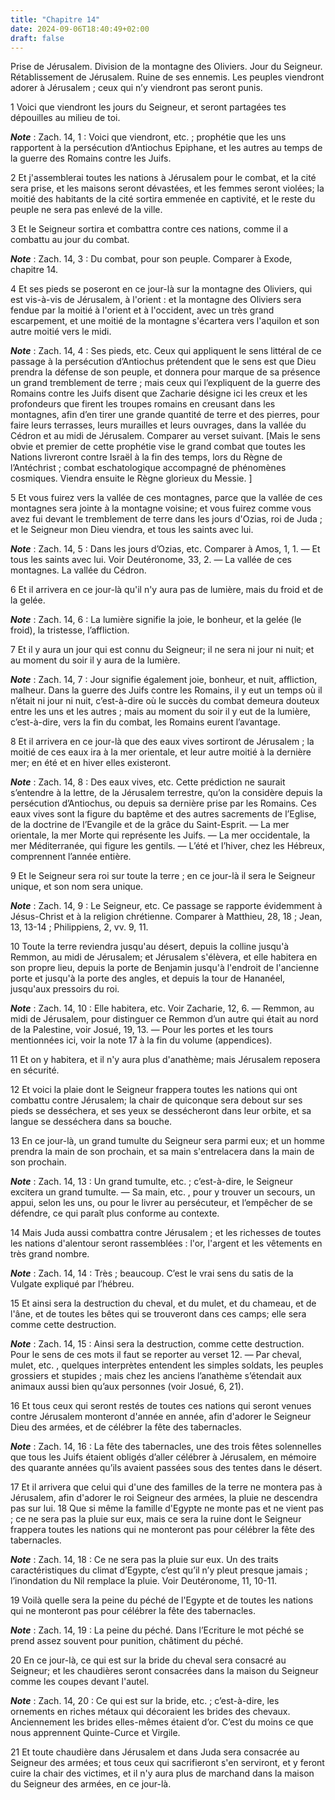 ```yaml
---
title: "Chapitre 14"
date: 2024-09-06T18:40:49+02:00
draft: false
---
```



Prise de Jérusalem.
Division de la montagne des Oliviers.
Jour du Seigneur.
Rétablissement de Jérusalem.
Ruine de ses ennemis.
Les peuples viendront adorer à Jérusalem ; ceux qui n’y viendront pas seront punis.


1 Voici que viendront les jours du Seigneur, et seront partagées tes dépouilles au milieu de toi.

***Note*** :  Zach. 14, 1 : Voici que viendront, etc. ; prophétie que les uns rapportent à la persécution d’Antiochus Epiphane, et les autres au temps de la guerre des Romains contre les Juifs.

2 Et j'assemblerai toutes les nations à Jérusalem pour le combat, et la cité sera prise, et les maisons seront dévastées, et les femmes seront violées; la moitié des habitants de la cité sortira emmenée en captivité, et le reste du peuple ne sera pas enlevé de la ville.


3 Et le Seigneur sortira et combattra contre ces nations, comme il a combattu au jour du combat.

***Note*** :  Zach. 14, 3 : Du combat, pour son peuple. Comparer à Exode, chapitre 14.

4 Et ses pieds se poseront en ce jour-là sur la montagne des Oliviers, qui est vis-à-vis de Jérusalem, à l'orient : et la montagne des Oliviers sera fendue par la moitié à l'orient et à l'occident, avec un très grand escarpement, et une moitié de la montagne s'écartera vers l'aquilon et son autre moitié vers le midi.

***Note*** :  Zach. 14, 4 : Ses pieds, etc. Ceux qui appliquent le sens littéral de ce passage à la persécution d’Antiochus prétendent que le sens est que Dieu prendra la défense de son peuple, et donnera pour marque de sa présence un grand tremblement de terre ; mais ceux qui l’expliquent de la guerre des Romains contre les Juifs disent que Zacharie désigne ici les creux et les profondeurs que firent les troupes romains en creusant dans les montagnes, afin d’en tirer une grande quantité de terre et des pierres, pour faire leurs terrasses, leurs murailles et leurs ouvrages, dans la vallée du Cédron et au midi de Jérusalem. Comparer au verset suivant. [Mais le sens obvie et premier de cette prophétie vise le grand combat que toutes les Nations livreront contre Israël à la fin des temps, lors du Règne de l’Antéchrist ; combat eschatologique accompagné de phénomènes cosmiques. Viendra ensuite le Règne glorieux du Messie. ]

5 Et vous fuirez vers la vallée de ces montagnes, parce que la vallée de ces montagnes sera jointe à la montagne voisine; et vous fuirez comme vous avez fui devant le tremblement de terre dans les jours d'Ozias, roi de Juda ; et le Seigneur mon Dieu viendra, et tous les saints avec lui.

***Note*** :  Zach. 14, 5 : Dans les jours d’Ozias, etc. Comparer à Amos, 1, 1. ― Et tous les saints avec lui. Voir Deutéronome, 33, 2. ― La vallée de ces montagnes. La vallée du Cédron.


6 Et il arrivera en ce jour-là qu'il n'y aura pas de lumière, mais du froid et de la gelée.

***Note*** :  Zach. 14, 6 : La lumière signifie la joie, le bonheur, et la gelée (le froid), la tristesse, l’affliction.

7 Et il y aura un jour qui est connu du Seigneur; il ne sera ni jour ni nuit; et au moment du soir il y aura de la lumière.

***Note*** :  Zach. 14, 7 : Jour signifie également joie, bonheur, et nuit, affliction, malheur. Dans la guerre des Juifs contre les Romains, il y eut un temps où il n’était ni jour ni nuit, c’est-à-dire où le succès du combat demeura douteux entre les uns et les autres ; mais au moment du soir il y eut de la lumière, c’est-à-dire, vers la fin du combat, les Romains eurent l’avantage.


8 Et il arrivera en ce jour-là que des eaux vives sortiront de Jérusalem ; la moitié de ces eaux ira à la mer orientale, et leur autre moitié à la dernière mer; en été et en hiver elles existeront.

***Note*** :  Zach. 14, 8 : Des eaux vives, etc. Cette prédiction ne saurait s’entendre à la lettre, de la Jérusalem terrestre, qu’on la considère depuis la persécution d’Antiochus, ou depuis sa dernière prise par les Romains. Ces eaux vives sont la figure du baptême et des autres sacrements de l’Eglise, de la doctrine de l’Evangile et de la grâce du Saint-Esprit. ― La mer orientale, la mer Morte qui représente les Juifs. ― La mer occidentale, la mer Méditerranée, qui figure les gentils. ― L’été et l’hiver, chez les Hébreux, comprennent l’année entière.

9 Et le Seigneur sera roi sur toute la terre ; en ce jour-là il sera le Seigneur unique, et son nom sera unique.

***Note*** :  Zach. 14, 9 : Le Seigneur, etc. Ce passage se rapporte évidemment à Jésus-Christ et à la religion chrétienne. Comparer à Matthieu, 28, 18 ; Jean, 13, 13-14 ; Philippiens, 2, vv. 9, 11.

10 Toute la terre reviendra jusqu'au désert, depuis la colline jusqu'à Remmon, au midi de Jérusalem; et Jérusalem s'élèvera, et elle habitera en son propre lieu, depuis la porte de Benjamin jusqu'à l'endroit de l'ancienne porte et jusqu'à la porte des angles, et depuis la tour de Hananéel, jusqu'aux pressoirs du roi.

***Note*** :  Zach. 14, 10 : Elle habitera, etc. Voir Zacharie, 12, 6. ― Remmon, au midi de Jérusalem, pour distinguer ce Remmon d’un autre qui était au nord de la Palestine, voir Josué, 19, 13. ― Pour les portes et les tours mentionnées ici, voir la note 17 à la fin du volume (appendices).


11 Et on y habitera, et il n'y aura plus d'anathème; mais Jérusalem reposera en sécurité.


12 Et voici la plaie dont le Seigneur frappera toutes les nations qui ont combattu contre Jérusalem; la chair de quiconque sera debout sur ses pieds se desséchera, et ses yeux se dessécheront dans leur orbite, et sa langue se desséchera dans sa bouche.


13 En ce jour-là, un grand tumulte du Seigneur sera parmi eux; et un homme prendra la main de son prochain, et sa main s'entrelacera dans la main de son prochain.

***Note*** :  Zach. 14, 13 : Un grand tumulte, etc. ; c’est-à-dire, le Seigneur excitera un grand tumulte. ― Sa main, etc. , pour y trouver un secours, un appui, selon les uns, ou pour le livrer au persécuteur, et l’empêcher de se défendre, ce qui paraît plus conforme au contexte.

14 Mais Juda aussi combattra contre Jérusalem ; et les richesses de toutes les nations d'alentour seront rassemblées : l'or, l'argent et les vêtements en très grand nombre.

***Note*** :  Zach. 14, 14 : Très ; beaucoup. C’est le vrai sens du satis de la Vulgate expliqué par l’hébreu.


15 Et ainsi sera la destruction du cheval, et du mulet, et du chameau, et de l'âne, et de toutes les bêtes qui se trouveront dans ces camps; elle sera comme cette destruction.

***Note*** :  Zach. 14, 15 : Ainsi sera la destruction, comme cette destruction. Pour le sens de ces mots il faut se reporter au verset 12. ― Par cheval, mulet, etc. , quelques interprètes entendent les simples soldats, les peuples grossiers et stupides ; mais chez les anciens l’anathème s’étendait aux animaux aussi bien qu’aux personnes (voir Josué, 6, 21).


16 Et tous ceux qui seront restés de toutes ces nations qui seront venues contre Jérusalem monteront d'année en année, afin d'adorer le Seigneur Dieu des armées, et de célébrer la fête des tabernacles.

***Note*** :  Zach. 14, 16 : La fête des tabernacles, une des trois fêtes solennelles que tous les Juifs étaient obligés d’aller célébrer à Jérusalem, en mémoire des quarante années qu’ils avaient passées sous des tentes dans le désert.

17 Et il arrivera que celui qui d'une des familles de la terre ne montera pas à Jérusalem, afin d'adorer le roi Seigneur des armées, la pluie ne descendra pas sur lui. 18 Que si même la famille d'Egypte ne monte pas et ne vient pas ; ce ne sera pas la pluie sur eux, mais ce sera la ruine dont le Seigneur frappera toutes les nations qui ne monteront pas pour célébrer la fête des tabernacles.

***Note*** :  Zach. 14, 18 : Ce ne sera pas la pluie sur eux. Un des traits caractéristiques du climat d’Egypte, c’est qu’il n’y pleut presque jamais ; l’inondation du Nil remplace la pluie. Voir Deutéronome, 11, 10-11.

19 Voilà quelle sera la peine du péché de l'Egypte et de toutes les nations qui ne monteront pas pour célébrer la fête des tabernacles.

***Note*** :  Zach. 14, 19 : La peine du péché. Dans l’Ecriture le mot péché se prend assez souvent pour punition, châtiment du péché.


20 En ce jour-là, ce qui est sur la bride du cheval sera consacré au Seigneur; et les chaudières seront consacrées dans la maison du Seigneur comme les coupes devant l'autel.

***Note*** :  Zach. 14, 20 : Ce qui est sur la bride, etc. ; c’est-à-dire, les ornements en riches métaux qui décoraient les brides des chevaux. Anciennement les brides elles-mêmes étaient d’or. C’est du moins ce que nous apprennent Quinte-Curce et Virgile.

21 Et toute chaudière dans Jérusalem et dans Juda sera consacrée au Seigneur des armées; et tous ceux qui sacrifieront s'en serviront, et y feront cuire la chair des victimes, et il n'y aura plus de marchand dans la maison du Seigneur des armées, en ce jour-là.
